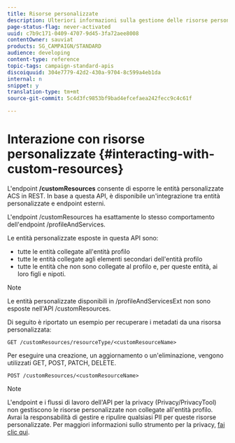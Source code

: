 ```yaml
---
title: Risorse personalizzate
description: Ulteriori informazioni sulla gestione delle risorse personalizzate con API/
page-status-flag: never-activated
uuid: c7b9c171-0409-4707-9d45-3fa72aee8008
contentOwner: sauviat
products: SG_CAMPAIGN/STANDARD
audience: developing
content-type: reference
topic-tags: campaign-standard-apis
discoiquuid: 304e7779-42d2-430a-9704-8c599a4eb1da
internal: n
snippet: y
translation-type: tm+mt
source-git-commit: 5c4d3fc9853bf9bad4efcefaea242fecc9c4c61f

---
```



# Interazione con risorse personalizzate {#interacting-with-custom-resources}

L'endpoint **/customResources** consente di esporre le entità personalizzate ACS in REST. In base a questa API, è disponibile un'integrazione tra entità personalizzate e endpoint esterni.

L'endpoint /customResources ha esattamente lo stesso comportamento dell'endpoint /profileAndServices.

Le entità personalizzate esposte in questa API sono:

* tutte le entità collegate all'entità profilo
* tutte le entità collegate agli elementi secondari dell'entità profilo
* tutte le entità che non sono collegate al profilo e, per queste entità, ai loro figli e nipoti.

>[!NOTE]
>Le entità personalizzate disponibili in /profileAndServicesExt non sono esposte nell'API /customResources.

Di seguito è riportato un esempio per recuperare i metadati da una risorsa personalizzata:

```
GET /customResources/resourceType/<customResourceName>
```

Per eseguire una creazione, un aggiornamento o un'eliminazione, vengono utilizzati GET, POST, PATCH, DELETE.

```
POST /customResources/<customResourceName>
```

>[!NOTE]
>L'endpoint e i flussi di lavoro dell'API per la privacy (Privacy/PrivacyTool) non gestiscono le risorse personalizzate non collegate all'entità profilo.
>Avrai la responsabilità di gestire e ripulire qualsiasi PII per queste risorse personalizzate. Per maggiori informazioni sullo strumento per la privacy, [fai clic qui](../../api/using/privacy-management.md).